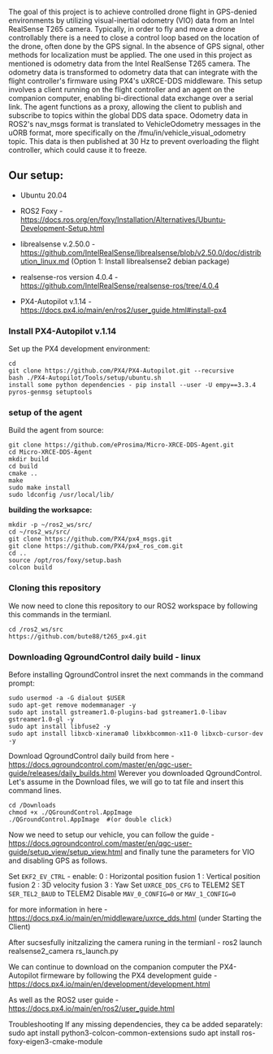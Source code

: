 The goal of this project is to achieve controlled drone flight in GPS-denied environments by utilizing visual-inertial odometry (VIO) data from an Intel 
RealSense T265 camera. Typically, in order to fly and move a drone controllably there is a need to close a control loop based on the location of the drone,
often done by the GPS signal. In the absence of GPS signal, other methods for localization must be applied. The one used in this project as mentioned is odometry data 
from the Intel RealSense T265 camera. The odometry data is transformed to odometry data that can integrate with the flight controller's firmware using PX4's 
uXRCE-DDS middleware. This setup involves a client running on the flight controller and an agent on the companion computer, enabling bi-directional data exchange 
over a serial link. The agent functions as a proxy, allowing the client to publish and subscribe to topics within the global DDS data space. Odometry data in 
ROS2's nav_msgs format is translated to VehicleOdometry messages in the uORB format, more specifically on the /fmu/in/vehicle_visual_odometry topic. This data is 
then published at 30 Hz to prevent overloading the flight controller, which could cause it to freeze.

## **Our setup:**

- Ubuntu 20.04 

- ROS2 Foxy - https://docs.ros.org/en/foxy/Installation/Alternatives/Ubuntu-Development-Setup.html

- librealsense v.2.50.0 -  https://github.com/IntelRealSense/librealsense/blob/v2.50.0/doc/distribution_linux.md 
(Option 1: Install librealsense2 debian package)

- realsense-ros version 4.0.4 - https://github.com/IntelRealSense/realsense-ros/tree/4.0.4

- PX4-Autopilot v.1.14 - https://docs.px4.io/main/en/ros2/user_guide.html#install-px4

### **Install PX4-Autopilot v.1.14** 

Set up the PX4 development environment:

    cd
    git clone https://github.com/PX4/PX4-Autopilot.git --recursive
    bash ./PX4-Autopilot/Tools/setup/ubuntu.sh
    install some python dependencies - pip install --user -U empy==3.3.4 pyros-genmsg setuptools
  
### **setup of the agent**
Build the agent from source:

    git clone https://github.com/eProsima/Micro-XRCE-DDS-Agent.git
    cd Micro-XRCE-DDS-Agent
    mkdir build
    cd build
    cmake ..
    make
    sudo make install
    sudo ldconfig /usr/local/lib/

**building the worksapce:**

    mkdir -p ~/ros2_ws/src/
    cd ~/ros2_ws/src/
    git clone https://github.com/PX4/px4_msgs.git
    git clone https://github.com/PX4/px4_ros_com.git
    cd ..
    source /opt/ros/foxy/setup.bash
    colcon build

### **Cloning this repository**
We now need to clone this repository to our ROS2 workspace by following this commands in the termianl.

    cd /ros2_ws/src
    https://github.com/bute88/t265_px4.git


### Downloading QgroundControl daily build - linux
Before installing QgroundControl insret the next commands in the command prompt:

    sudo usermod -a -G dialout $USER
    sudo apt-get remove modemmanager -y
    sudo apt install gstreamer1.0-plugins-bad gstreamer1.0-libav gstreamer1.0-gl -y
    sudo apt install libfuse2 -y
    sudo apt install libxcb-xinerama0 libxkbcommon-x11-0 libxcb-cursor-dev -y

Download QgroundControl daily build from here - https://docs.qgroundcontrol.com/master/en/qgc-user-guide/releases/daily_builds.html
Werever you downloaded QgroundControl. Let's assume in the Download files, we will go to tat file and insert this command lines.

    cd /Downloads
    chmod +x ./QGroundControl.AppImage
    ./QGroundControl.AppImage  #(or double click)

Now we need to setup our vehicle, you can follow the guide - https://docs.qgroundcontrol.com/master/en/qgc-user-guide/setup_view/setup_view.html and finally tune the parameters for VIO and disabling GPS as follows.

Set `EKF2_EV_CTRL` - enable: 0 : Horizontal position fusion 1 : Vertical position fusion 2 : 3D velocity fusion 3 : Yaw
Set `UXRCE_DDS_CFG` to TELEM2
SET `SER_TEL2_BAUD` to TELEM2
Disable  `MAV_0_CONFIG=0` or `MAV_1_CONFIG=0` 

for more information in here - https://docs.px4.io/main/en/middleware/uxrce_dds.html (under Starting the Client)



After sucsesfully initzalizing the camera runing in the termianl - ros2 launch realsense2_camera rs_launch.py 

We can continue to download on the companion computer the PX4-Autopilot firmeware by following the PX4 development guide - 
https://docs.px4.io/main/en/development/development.html 

As well as the ROS2 user guide - https://docs.px4.io/main/en/ros2/user_guide.html


Troubleshooting
If any missing dependencies, they ca be added separately:
sudo apt install python3-colcon-common-extensions
sudo apt install ros-foxy-eigen3-cmake-module
